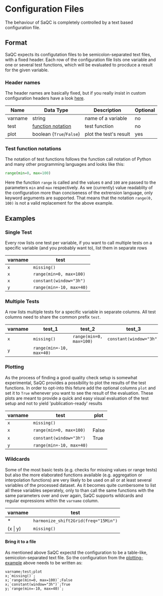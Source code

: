 # Configuration Files
The behaviour of SaQC is completely controlled by a text based configuration file.

## Format
SaQC expects its configutation files to be semicolon-separated text files, with a
fixed header. Each row of the configuration file lists
one variable and one or several test functions, which will be evaluated to
procduce a result for the given variable.


### Header names

The header names are basically fixed, but if you really insist in custom
configuration headers have a look [here](saqc/core/config.py).

| Name    | Data Type                                    | Description            | Optional |
|---------|----------------------------------------------|------------------------|----------|
| varname | string                                       | name of a variable     | no       |
| test    | [function notation](#test-function-notation) | test function          | no       |
| plot    | boolean (`True`/`False`)                     | plot the test's result | yes      |


### Test function notations
The notation of test functions follows the function call notation of Python and
many other programming languages and looks like this:
```python
range(min=0, max=100)
```
Here the function `range` is called and the values `0` and `100` are passed
to the parameters `min` and `max` respectively. As we (currently) value readablity
of the configuration more than conciseness of the extrension language, only
keyword arguments are supported. That means that the notation `range(0, 100)`
is not a valid replacement for the above example.

## Examples
### Single Test
Every row lists one test per variable, if you want to call multiple tests on
a specific variable (and you probably want to), list them in separate rows

| varname | test                     |
|---------|--------------------------|
| `x`     | `missing()`              |
| `x`     | `range(min=0, max=100)`  |
| `x`     | `constant(window="3h")`  |
| `y`     | `range(min=-10, max=40)` |

### Multiple Tests
A row lists multiple tests for a specific variable in separate columns. All test
columns need to share the common prefix `test`.

| varname | test_1                   | test_2                  | test_3                  |
|---------|--------------------------|-------------------------|-------------------------|
| `x`     | `missing()`              | `range(min=0, max=100)` | `constant(window="3h")` |
| `y`     | `range(min=-10, max=40)` |                         |                         |

### Plotting
As the process of finding a good quality check setup is somewhat experimental, SaQC
provides a possibility to plot the results of the test functions. In
order to opt-into this feture add the optional columns `plot` and set it
to `True` whenever you want to see the result of the evaluation. These plots are
meant to provide a quick and easy visual evaluation of the test setup and not to
yield 'publication-ready' results

| varname | test                     | plot  |
|---------|--------------------------|-------|
| `x`     | `missing()`              |       |
| `x`     | `range(min=0, max=100)`  | False |
| `x`     | `constant(window="3h")`  | True  |
| `y`     | `range(min=-10, max=40)` |       |

### Wildcards
Some of the most basic tests (e.g. checks for missing values or range tests) but
also the more elaborated functions available (e.g. aggregation or interpolation
functions) are very likely to be used on all or at least several variables of
the processed dataset. As it becomes quite cumbersome to list all these
variables seperately, only to than call the same functions with the same
parameters over and over again, SaQC supports wildcards and regular expressions
within the `varname` column.

| varname      | test                                 |
|--------------|--------------------------------------|
| *            | `harmonize_shift2Grid(freq="15Min")` |
| (x &vert; y) | `missing()`                          |


#### Bring it to a file
As mentioned above SaQC expectd the configuration to be a table-like,
semicolon-separated text file. So the configuration from the
[plotting-example](#plotting) above needs to be written as:

```
varname;test;plot
x;`missing()`;
x;`range(min=0, max=100)`;False
x;`constant(window="3h")`;True
y;`range(min=-10, max=40)`;
```
